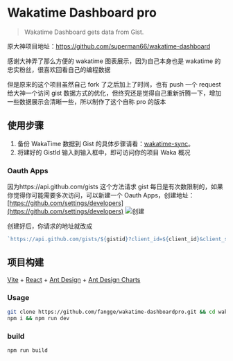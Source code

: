 # Wakatime Dashboard pro

> Wakatime Dashboard gets data from Gist.

原大神项目地址：https://github.com/superman66/wakatime-dashboard

感谢大神弄了那么方便的 wakatime 图表展示，因为自己本身也是 wakatime 的忠实粉丝，很喜欢回看自己的编程数据

但是原来的这个项目虽然自己 fork 了之后加上了时间，也有 push 一个 request 给大神一个访问 gist 数据方式的优化，但终究还是觉得自己重新折腾一下，增加一些数据展示会清晰一些，所以制作了这个自称 pro 的版本

## 使用步骤

1. 备份 WakaTime 数据到 Gist 的具体步骤请看：[wakatime-sync](https://github.com/superman66/wakatime-sync)。
2. 将建好的 GistId 输入到输入框中，即可访问你的项目 Waka 概况

### Oauth Apps

因为https://api.github.com/gists 这个方法请求 gist 每日是有次数限制的，如果你觉得你可能需要多次访问，可以新建一个 Oauth Apps，创建地址：[https://github.com/settings/developers](https://github.com/settings/developers)
![创建](https://diy-assets.msstatic.com/mrfangge/sce.png)

创建好后，你请求的地址就改成

```javascript
`https://api.github.com/gists/${gistid}?client_id=${client_id}&client_secret={$client_secret}`;
```

## 项目构建

[Vite](https://cn.vitejs.dev/) + [React](https://zh-hans.reactjs.org/) + [Ant Design](https://ant.design/index-cn) + [Ant Design Charts](https://charts.ant.design/)

### Usage

```bash
git clone https://github.com/fangge/wakatime-dashboardpro.git && cd wakatime-dashboardv2
npm i && npm run dev
```

### build

```bash
npm run build
```
